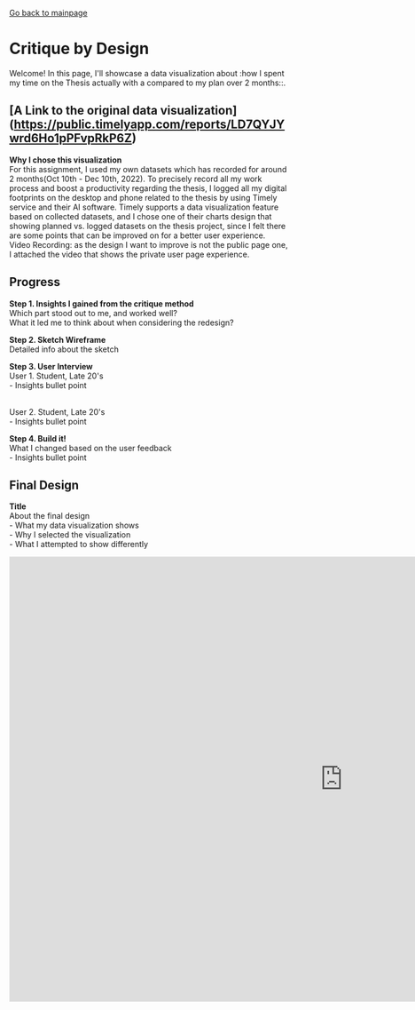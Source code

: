 [Go back to mainpage](https://yeonjin-park.github.io/portfolio/)

# Critique by Design
Welcome! In this page, I'll showcase a data visualization about :how I spent my time on the Thesis actually with a compared to my plan over 2 months::.  

## [A Link to the original data visualization] (https://public.timelyapp.com/reports/LD7QYJYwrd6Ho1pPFvpRkP6Z) 
**Why I chose this visualization**
<br /> For this assignment, I used my own datasets which has recorded for around 2 months(Oct 10th - Dec 10th, 2022). To precisely record all my work process and boost a  productivity regarding the thesis, I logged all my digital footprints on the desktop and phone related to the thesis by using Timely service and their AI software. Timely supports a data visualization feature based on collected datasets, and I chose one of their charts design that showing planned vs. logged datasets on the thesis project, since I felt there are some points that can be improved on for a better user experience. 
<br /> Video Recording: as the design I want to improve is not the public page one, I attached the video that shows the private user page experience. 

## Progress
**Step 1. Insights I gained from the critique method**
<br /> Which part stood out to me, and worked well? 
<br /> What it led me to think about when considering the redesign? 

**Step 2. Sketch Wireframe**
<br /> Detailed info about the sketch 

**Step 3. User Interview**
<br /> User 1. Student, Late 20's
<br /> - Insights bullet point

<br /> User 2. Student, Late 20's
<br /> - Insights bullet point

**Step 4. Build it!**
<br /> What I changed based on the user feedback 
<br /> - Insights bullet point

## Final Design
**Title**
<br /> About the final design 
<br /> - What my data visualization shows 
<br /> - Why I selected the visualization 
<br /> - What I attempted to show differently 

<iframe style="border: 1px solid rgba(0, 0, 0, 0.1);" width="1200" height="800" src="https://www.figma.com/embed?embed_host=share&url=https%3A%2F%2Fwww.figma.com%2Fproto%2FSGreJ6Rbd8Vw05YtMbbIku%2FTimely-Memo%3Fpage-id%3D31%253A7%26node-id%3D79%253A194%26viewport%3D231%252C244%252C0.09%26scaling%3Dcontain%26starting-point-node-id%3D79%253A194" allowfullscreen></iframe>
